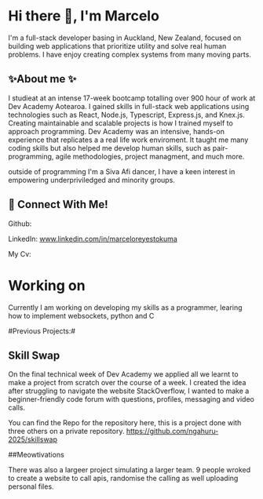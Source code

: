 # Hi there 👋, I'm Marcelo

I'm a full-stack developer basing in Auckland, New Zealand, focused on building web applications that prioritize utility and solve real human problems. I have enjoy creating complex systems from many moving parts.

## ✨About me ✨

I studieat at an intense 17-week bootcamp totalling over 900 hour of work at Dev Academy Aotearoa. I gained skills in full-stack web applications using technologies such as React, Node.js, Typescript, Express.js, and Knex.js. Creating maintainable  and scalable projects is how I trained myself to approach programming. Dev Academy was an intensive, hands-on experience that replicates a a real life work enviroment. It taught me many coding skills but also helped me develop human skills, such as pair-programming, agile methodologies, project managment, and much more. 

outside of programming I'm a Siva Afi dancer, I have a keen interest in empowering underpriviledged and minority groups.

## 📣 Connect With Me!

Github: 

LinkedIn: www.linkedin.com/in/marceloreyestokuma

My Cv:

# Working on

Currently I am working on developing my skills as a programmer, learing how to implement websockets, python and C

#Previous Projects:#

## Skill Swap

On the final technical week of Dev Academy we applied all we learnt to make a project from scratch over the course of a week. I created the idea after struggling to navigate the website StackOverflow, I wanted to make a beginner-friendly code forum with questions, profiles, messaging and video calls. 

You can find the Repo for the repository here, this is a project done with three others on a private repository.
https://github.com/ngahuru-2025/skillswap

##Meowtivations

There was also a largeer project simulating a larger team. 9 people wroked to create a website to call apis, randomise the calling as well uploading personal files.
<!--
**marcelo-Reyes-Tokuma/marcelo-reyes-tokuma** is a ✨ _special_ ✨ repository because its `README.md` (this file) appears on your GitHub profile.

Here are some ideas to get you started:

- 🔭 I’m currently working on ...
- 🌱 I’m currently learning ...
- 👯 I’m looking to collaborate on ...
- 🤔 I’m looking for help with ...
- 💬 Ask me about ...
- 📫 How to reach me: ...
- 😄 Pronouns: ...
- ⚡ Fun fact: ...
-->
